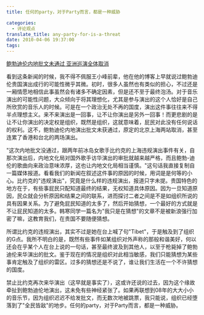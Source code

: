 ```yaml
---
title: 任何的party，对于Party而言，都是一种威胁

categories:
  - 评论观点
translate_title: any-party-for-is-a-threat
date: 2010-04-06 19:37:00
tags:
---
```


[鲍勃迪伦内地批文未通过 亚洲巡演全体取消](http://news.12530.com/newweb/news/newsshow/20100406/i/96841.html)

看到这条新闻的时候，我不得不佩服王小峰前辈，他在他的博客上早就说过鲍勃迪伦贵国演出成行的可能性微乎其微。初时，很多人虽然也有类似的担心，不过还是一厢情愿地相信此事虽然会有诸多不确定因素，但是还不至于最终泡汤。对于音乐演出的可能性问题，大众倾向于将其理想化，尤其是参与演出的这个人恰好是自己所欣赏的音乐人的时候。可是在一个政治无处不再的国度，演出这件事往往来不得半点理想主义。来不来演出是一回事，让不让你演出是另外一回事！而更悲剧的是让不让你演出的决定权是组织，既然是组织，这就意味着，屁民对此没有任何说话的权利。这不，鲍勃迪伦内地演出批文未获通过，原定的北京上海两站取消，甚至连累了香港和台北的两场演出。

"这次内地批文没通过，跟两年前冰岛女歌手比约克的上海违规演出事件有关，自那次演出后，内地文化局对国外歌手访华演出的审批就越来越严格，而且鲍勃-迪伦的歌曲向来政治意味浓厚，这也让内地文化局相当谨慎。"这句话我直接复制自一篇媒体报道。看看我们的新闻在叙述这件事的原因的时候，用词是是何等的小心。比约克的"违规演出"，究竟是什么样的违规演出，报道只字未提。贵国特色的地方在于，有些事屁民只配知道最终的结果，无权知道具体原因。因为一旦知道原因，民众就会分析原因和结果之间的联系，进而探讨二者之间是不是如组织所说的具有因果关系。为了避免屁民知道的太多了，然后开始猜想，一个最好的方式就是不让屁民知道的太多。韩寒同学一篇名为"我只是在猜想"的文章不是被新浪强行加密了嘛，这教育我们，在贵国不要随便猜想。

所谓比约克的违规演出，其实不过是她在台上喊了句"Tibet"，于是触及到了组织的G点。我所不明白的是，既然有些事件如某组织对外声称的那般和谐美好，何以还会在乎某个人在台上说的一句话，甚至最终波及到其他人，以至于枪毙掉了鲍勃迪伦来华演出的批文。鉴于现在的情况是组织对此相当敏感，我们只能猜想为某些事肯定触及了组织的雷区。过多的猜想还是不说了，谁让我们生活在一个不许猜想的国度。

禁止比约克再次来华演出（这早就是事实了），这或许还说的过去，因为这个缘故牵扯到鲍勃迪伦地演出，这未免有些神经紧张了。如果再联想到08年的大大小小的音乐节，因为组织迟迟不给发批文，而无数次地被跳票，我只能说，组织已经堕落到了"全民皆敌"的地步。任何的party，对于Party而言，都是一种威胁。
